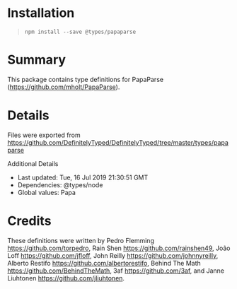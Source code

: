 # Installation
> `npm install --save @types/papaparse`

# Summary
This package contains type definitions for PapaParse (https://github.com/mholt/PapaParse).

# Details
Files were exported from https://github.com/DefinitelyTyped/DefinitelyTyped/tree/master/types/papaparse

Additional Details
 * Last updated: Tue, 16 Jul 2019 21:30:51 GMT
 * Dependencies: @types/node
 * Global values: Papa

# Credits
These definitions were written by Pedro Flemming <https://github.com/torpedro>, Rain Shen <https://github.com/rainshen49>, João Loff <https://github.com/jfloff>, John Reilly <https://github.com/johnnyreilly>, Alberto Restifo <https://github.com/albertorestifo>, Behind The Math <https://github.com/BehindTheMath>, 3af <https://github.com/3af>, and Janne Liuhtonen <https://github.com/jliuhtonen>.

